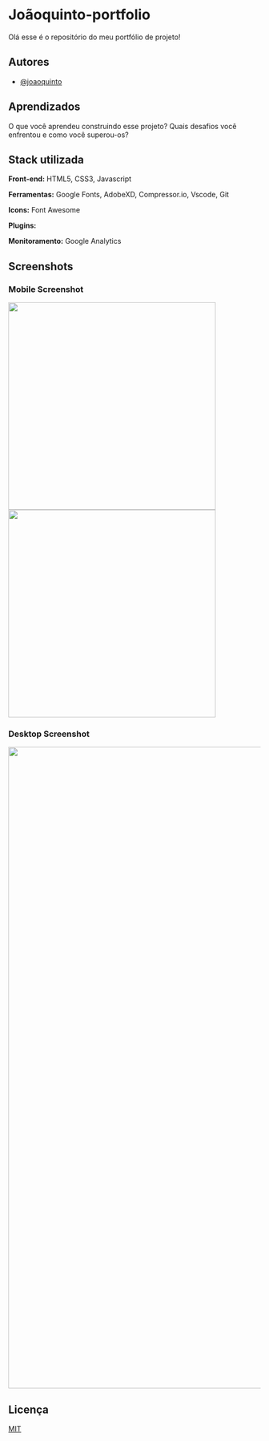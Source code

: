 # Joãoquinto-portfolio

Olá esse é o repositório do meu portfólio de projeto!

## Autores

- [@joaoquinto](https://github.com/joaoquinto)

## Aprendizados

O que você aprendeu construindo esse projeto? Quais desafios você enfrentou e como você superou-os?

## Stack utilizada

**Front-end:** HTML5, CSS3, Javascript

**Ferramentas:** Google Fonts, AdobeXD, Compressor.io, Vscode, Git

**Icons:** Font Awesome

**Plugins:**

**Monitoramento:** Google Analytics

## Screenshots

### Mobile Screenshot

<img src="./screenshots/Mobile.5v.png" width="414px">
<img src="./screenshots/Mobile-open.5v.png" width="414px">

### Desktop Screenshot

<img src="./screenshots/Desktop.5v.png" width="1280px" >

## Licença

[MIT](https://github.com/joaoquinto/joaoquinto-portfolio/blob/main/LICENSE)
